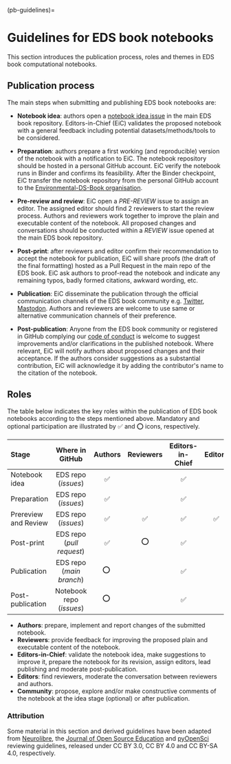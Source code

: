 (pb-guidelines)=

# Guidelines for EDS book notebooks
This section introduces the publication process, roles and themes in EDS book computational notebooks.

## Publication process
The main steps when submitting and publishing EDS book notebooks are:

* **Notebook idea**: authors open a [notebook idea issue](https://github.com/alan-turing-institute/environmental-ds-book/issues/new/choose) in the main EDS book repository. 
Editors-in-Chief (EiC) validates the proposed notebook with a general feedback including potential datasets/methods/tools to be considered.

* **Preparation**: authors prepare a first working (and reproducible) version of the notebook with a notification to EiC. The notebook repository should be hosted in a personal GitHub account.
EiC verify the notebook runs in Binder and confirms its feasibility. 
After the Binder checkpoint, EiC transfer the notebook repository from the personal GitHub account to the [Environmental-DS-Book organisation](https://github.com/Environmental-DS-Book). 

* **Pre-review and review**: EiC open a *PRE-REVIEW* issue to assign an editor. 
The assigned editor should find 2 reviewers to start the review process. 
Authors and reviewers work together to improve the plain and executable content of the notebook. 
All proposed changes and conversations should be conducted within a *REVIEW* issue opened at the main EDS book repository. 

* **Post-print**: after reviewers and editor confirm their recommendation to accept the notebook for publication, EiC will share proofs (the draft of the final formatting) hosted as a Pull Request in the main repo of the EDS book.
EiC ask authors to proof-read the notebook and indicate any remaining typos, badly formed citations, awkward wording, etc.

* **Publication**: EiC disseminate the publication through the official communication channels of the EDS book community e.g. [Twitter](https://twitter.com/EnvDSbook), [Mastodon](https://fosstodon.org/@EDSbook). 
Authors and reviewers are welcome to use same or alternative communication channels of their preference.

* **Post-publication**: Anyone from the EDS book community or registered in GitHub complying our [code of conduct](https://raw.githubusercontent.com/alan-turing-institute/environmental-ds-book/master/CODE_OF_CONDUCT.md) is welcome to suggest improvements and/or clarifications in the published notebook. 
Where relevant, EiC will notify authors about proposed changes and their acceptance. If the authors consider suggestions as a substantial contribution, EiC will acknowledge it by adding the contributor's name to the citation of the notebook. 

## Roles
The table below indicates the key roles within the publication of EDS book notebooks according to the steps mentioned above. 
Mandatory and optional participation are illustrated by ✅ and ⭕ icons, respectively.

| Stage                   |      Where in GitHub      | Authors | Reviewers | Editors-in-Chief | Editors | Community | 
|:------------------------|:-------------------------:|:-------:|:---------:|:----------------:|:-------:|:---------:|
| Notebook idea           |    EDS repo (*issues*)    |    ✅    |           |        ✅         |         |     ⭕     |
| Preparation             |    EDS repo (*issues*)    |    ✅    |           |        ✅         |         |           |
| Prereview and Review    |    EDS repo (*issues*)    |    ✅    |     ✅     |        ✅         |    ✅    |           |
| Post-print              | EDS repo (*pull request*) |    ✅    |     ⭕     |        ✅         |         |           |
| Publication             | EDS repo (*main branch*)  |   ⭕ ️   |           |        ✅         |         |           |
| Post-publication        | Notebook repo (*issues*)  |   ⭕ ️   |           |        ✅         |         |     ✅     |

* **Authors**: prepare, implement and report changes of the submitted notebook. 
* **Reviewers**: provide feedback for improving the proposed plain and executable content of the notebook.
* **Editors-in-Chief**: validate the notebook idea, make suggestions to improve it, prepare the notebook for its revision, assign editors, lead publishing and moderate post-publication.
* **Editors**: find reviewers, moderate the conversation between reviewers and authors. 
* **Community**: propose, explore and/or make constructive comments of the notebook at the idea stage (optional) or after publication. 

### Attribution 
Some material in this section and derived guidelines have been adapted from [Neurolibre](https://docs.neurolibre.org/en/latest/REVIEWER.html), the [Journal of Open Source Education](https://openjournals.readthedocs.io/en/jose/index.html) and [pyOpenSci](https://www.pyopensci.org/software-peer-review/index.html) reviewing guidelines, released under CC BY 3.0, CC BY 4.0 and CC BY-SA 4.0, respectively.